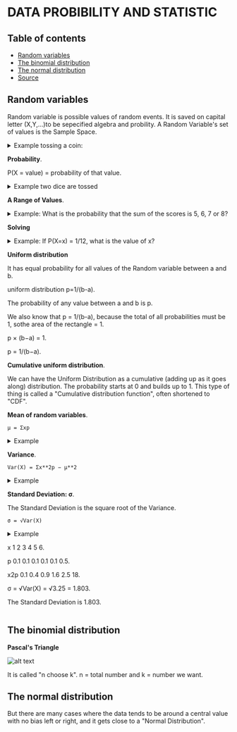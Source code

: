 #   DATA PROBIBILITY AND STATISTIC
## Table of contents
- [Random variables](#Random-variables)
- [The binomial distribution](#The-binomial-distribution)
- [The normal distribution](#The-normal-distribution)
- [Source](https://www.mathsisfun.com/data/confidence-interval.html)

## Random variables

Random variable is possible values of random events. It is saved on capital letter (X,Y,...)to be sepecified algebra and probility. A Random Variable's set of values is the Sample Space.

<details>
<summary>Example tossing a coin:</summary>

we could get Heads or Tails.Let's give them the values Heads=0 and Tails=1 and we have a Random Variable "X":

X = random variable.

possible value = 0 or 1.

random event = Head or Tails.

X = {0, 1} = sample space

</details>

**Probability**.

P(X = value) = probability of that value.

<details>
<summary>Example two dice are tossed</summary>

The Random Variable is X = "The sum of the scores on the two dice".

1st Die : 1	2	3	4	5	6.

2nd Die	1	2	3	4	5	6	7.

Let's make a table of all possible values:

2	3	4	5	6	7	8
3	4	5	6	7	8	9
4	5	6	7	8	9	10
5	6	7	8	9	10	11
6	7	8	9	10	11	12

There are 6 × 6 = 36 possible outcomes, and the Sample Space (which is the sum of the scores on the two dice) is {2, 3, 4, 5, 6, 7, 8, 9, 10, 11, 12}.

Let's count how often each value occurs, and work out the probabilities:

2 occurs just once, so P(X = 2) = 1/36.

3 occurs twice, so P(X = 3) = 2/36 = 1/18.

4 occurs three times, so P(X = 4) = 3/36 = 1/12.

5 occurs four times, so P(X = 5) = 4/36 = 1/9.

6 occurs five times, so P(X = 6) = 5/36.

7 occurs six times, so P(X = 7) = 6/36 = 1/6.

8 occurs five times, so P(X = 8) = 5/36.

9 occurs four times, so P(X = 9) = 4/36 = 1/9.

10 occurs three times, so P(X = 10) = 3/36 = 1/12.

11 occurs twice, so P(X = 11) = 2/36 = 1/18.

12 occurs just once, so P(X = 12) = 1/36.

</details>

**A Range of Values**.

<details>
<summary>Example: What is the probability that the sum of the scores is 5, 6, 7 or 8?</summary>

In other words: What is P(5 ≤ X ≤ 8)?.

P(5 ≤ X ≤ 8) = P(X=5) + P(X=6) + P(X=7) + P(X=8).

             = (4+5+6+5)/36.

             = 20/36.

             = 5/9.

</details>

**Solving**

<details>
<summary>Example: If P(X=x) = 1/12, what is the value of x?</summary>

P(X=4) = 1/12, and P(X=10) = 1/12.

So there are two solutions: x = 4 or x = 10.

Notice the different uses of X and x:

X is the Random Variable "The sum of the scores on the two dice".

x is a value that X can take.

</details>

**Uniform distribution**

It has equal probability for all values of the Random variable between a and b.

uniform distribution p=1/(b-a).

The probability of any value between a and b is p.

We also know that p = 1/(b-a), because the total of all probabilities must be 1, sothe area of the rectangle = 1.

p × (b−a) = 1.

p = 1/(b−a).

**Cumulative uniform distribution**.

We can have the Uniform Distribution as a cumulative (adding up as it goes along) distribution. The probability starts at 0 and builds up to 1. This type of thing is called a "Cumulative distribution function", often shortened to "CDF".

**Mean of random variables**.

```
μ = Σxp
```
<details>
<summary>Example</summary>
x  	  1  	  2  	  3  	  4  	  5  	  6.

p	0.1	0.1	0.1	0.1	0.1	0.5.

xp	0.1	0.2	0.3	0.4	0.5	3.

μ = Σxp = 0.1+0.2+0.3+0.4+0.5+3 = 4.5.

The expected value is 4.5.

</details>

**Variance**.

```
Var(X) = Σx**2p − μ**2
```
<details>
<summary>Example</summary>
x  	  1  	  2  	  3  	  4  	  5  	  6.

p	0.1	0.1	0.1	0.1	0.1	0.5.

x2p	0.1	0.4	0.9	1.6	2.5	18.

Σx2p = 0.1+0.4+0.9+1.6+2.5+18 = 23.5.

Var(X) = Σx\*\*2p − μ\*\*2 = 23.5 - 4.52 = 3.25.

The variance is 3.25.

</details>

**Standard Deviation: σ**.

The Standard Deviation is the square root of the Variance.

```
σ = √Var(X)
```
<details>

<summary>Example<summary>

x  	  1  	  2  	  3  	  4  	  5  	  6.

p	0.1	0.1	0.1	0.1	0.1	0.5.

x2p	0.1	0.4	0.9	1.6	2.5	18.

σ = √Var(X) = √3.25 = 1.803.

The Standard Deviation is 1.803.

</details>

## The binomial distribution

**Pascal's Triangle**

![alt text](https://github.com/LamPhuocGiau/Data_Engineer/blob/main/Theories/Images/pascal_triangle.png)

It is called "n choose k". n = total number and k = number we want.

## The normal distribution

But there are many cases where the data tends to be around a central value with no bias left or right, and it gets close to a "Normal Distribution".    

